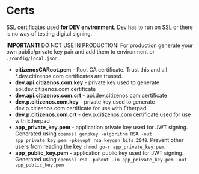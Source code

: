 # Certs

SSL certificates used **for DEV environment**. Dev has to run on SSL or there is no way of testing digital signing.

**IMPORTANT!** DO NOT USE IN PRODUCTION! For production generate your own public/private key pair and add them to environment or `./config/local.json`.

* **citizenosCARoot.pem** - Root CA certificate. Trust this and all *.dev.citizenos.com certificates are trusted.
* **dev.api.citizenos.com.key** - private key used to generate api.dev.citizenos.com certificate
* **dev.api.citizenos.com.crt** - api.dev.citizenos.com certificate
* **dev.p.citizenos.com.key** - private key used to generate dev.p.citizenos.com certificate for use with Etherpad
* **dev.p.citizenos.com.crt** - dev.p.citizenos.com certificate used for use with Etherpad
* **app_private_key.pem** - application private key used for JWT signing. Generated using ``openssl genpkey -algorithm RSA -out app_private_key.pem -pkeyopt rsa_keygen_bits:2048``. Prevent other users from reading the key ``chmod go-r app_private_key.pem``.
* **app_public_key.pem** - application public key used for JWT signing. Generated using ``openssl rsa -pubout -in app_private_key.pem -out app_public_key.pem``
